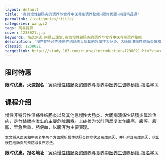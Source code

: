 ```yaml
---
layout: default
title: '寅荷慢性结肠炎的调养与食养中医养生调养秘籍-限时优惠-网易精品课'
permalink: /:categories/:title/
categories: wangyi2
tags: 网易提供
cover: 1238021.jpg
keywords: 精选网课,网易云课堂,寅荷慢性结肠炎的调养与食养中医养生调养秘籍
description: '慢性非特异性溃疡性结肠炎以及其他急慢性大肠炎、大肠病溃疡性结肠炎属难治病，是节结肠瘤发生的主要危险因素。其症状为长时间反'
classid: 1238021
targetlink: https://study.163.com/course/introduction/1238021.htm?share=1&shareId=1025206652&utm_campaign=share&utm_medium=iphoneShare&utm_source=&utm_u=1025206652
---
```


## 限时特惠

**限时优惠，火速报名**：[寅荷慢性结肠炎的调养与食养中医养生调养秘籍-报名学习](https://study.163.com/course/introduction/1238021.htm?share=1&shareId=1025206652&utm_campaign=share&utm_medium=iphoneShare&utm_source=&utm_u=1025206652)

## 课程介绍

慢性非特异性溃疡性结肠炎以及其他急慢性大肠炎、大肠病溃疡性结肠炎属难治病，是节结肠瘤发生的主要危险因素。其症状为长时间反复发作腹痛、腹泻、腹胀、里急后重、脓便血，以腹泻为主要表现。

    本文将从西医和中医养生两个方面解析慢性结肠炎的症状及形成原因，并针对其形成原因，给出慢性结肠炎的预防与食养方法。

**限时优惠，报名地址**：[寅荷慢性结肠炎的调养与食养中医养生调养秘籍-报名学习](https://study.163.com/course/introduction/1238021.htm?share=1&shareId=1025206652&utm_campaign=share&utm_medium=iphoneShare&utm_source=&utm_u=1025206652)


